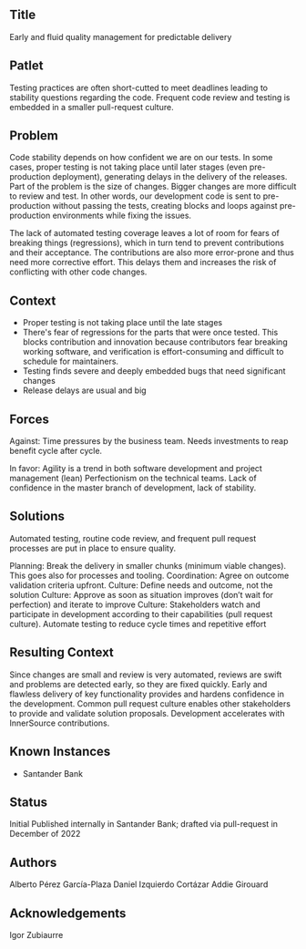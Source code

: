 ## Title

Early and fluid quality management for predictable delivery

## Patlet

Testing practices are often short-cutted to meet deadlines leading to stability questions regarding the code. Frequent code review and testing is embedded in a smaller pull-request culture.

## Problem

Code stability depends on how confident we are on our tests. In some cases, proper testing is not taking place until later stages (even pre-production deployment), generating delays in the delivery of the releases. Part of the problem is the size of changes. Bigger changes are more difficult to review and test. In other words, our development code is sent to pre-production without passing the tests, creating blocks and loops against pre-production environments while fixing the issues.

The lack of automated testing coverage leaves a lot of room for fears of breaking things (regressions), which in turn tend to prevent contributions and their acceptance. The contributions are also more error-prone and thus need more corrective effort. This delays them and increases the risk of conflicting with other code changes.

## Context
* Proper testing is not taking place until the late stages
* There's fear of regressions for the parts that were once tested. This blocks contribution and innovation because contributors fear breaking working software, and verification is effort-consuming and difficult to schedule for maintainers.
* Testing finds severe and deeply embedded bugs that need significant changes
* Release delays are usual and big

## Forces

Against:
Time pressures by the business team.
Needs investments to reap benefit cycle after cycle.

In favor:
Agility is a trend in both software development and project management (lean)
Perfectionism on the technical teams.
Lack of confidence in the master branch of development, lack of stability.

## Solutions

Automated testing, routine code review, and frequent pull request processes are put in place to ensure quality.

Planning: Break the delivery in smaller chunks (minimum viable changes). This goes also for processes and tooling.
Coordination: Agree on outcome validation criteria upfront.
Culture: Define needs and outcome, not the solution
Culture: Approve as soon as situation improves (don’t wait for perfection) and iterate to improve
Culture: Stakeholders watch and participate in development according to their capabilities (pull request culture).
Automate testing to reduce cycle times and repetitive effort

## Resulting Context

Since changes are small and review is very automated, reviews are swift and problems are detected early, so they are fixed quickly.
Early and flawless delivery of key functionality provides and hardens confidence in the development.
Common pull request culture enables other stakeholders to provide and validate solution proposals. Development accelerates with InnerSource contributions.

## Known Instances

* Santander Bank

## Status

Initial
Published internally in Santander Bank; drafted via pull-request in December of 2022

## Authors

Alberto Pérez García-Plaza
Daniel Izquierdo Cortázar
Addie Girouard

## Acknowledgements

Igor Zubiaurre
